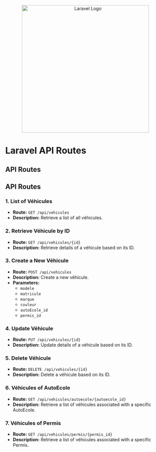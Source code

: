 <p align="center"><a href="https://laravel.com" target="_blank"><img src="https://raw.githubusercontent.com/laravel/art/master/logo-lockup/5%20SVG/2%20CMYK/1%20Full%20Color/laravel-logolockup-cmyk-red.svg" width="400" alt="Laravel Logo"></a></p>

# Laravel API Routes


## API Routes
## API Routes

### 1. List of Véhicules

- **Route:** `GET /api/vehicules`
- **Description:** Retrieve a list of all véhicules.

### 2. Retrieve Véhicule by ID

- **Route:** `GET /api/vehicules/{id}`
- **Description:** Retrieve details of a véhicule based on its ID.

### 3. Create a New Véhicule

- **Route:** `POST /api/vehicules`
- **Description:** Create a new véhicule.
- **Parameters:** 
  - `modele` 
  - `matricule` 
  - `marque` 
  - `couleur`
  - `autoEcole_id`
  - `permis_id`

### 4. Update Véhicule

- **Route:** `PUT /api/vehicules/{id}`
- **Description:** Update details of a véhicule based on its ID.

### 5. Delete Véhicule

- **Route:** `DELETE /api/vehicules/{id}`
- **Description:** Delete a véhicule based on its ID.

### 6. Véhicules of AutoEcole

- **Route:** `GET /api/vehicules/autoecole/{autoecole_id}`
- **Description:** Retrieve a list of véhicules associated with a specific AutoEcole.

### 7. Véhicules of Permis

- **Route:** `GET /api/vehicules/permis/{permis_id}`
- **Description:** Retrieve a list of véhicules associated with a specific Permis.
